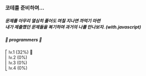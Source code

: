 ### 코테를 준비하며...

##### 문제를 아무리 열심히 풀어도 며칠 지나면 까먹기 마련 <br/> 내가 제출했던 문제들을 복기하며 과거의 나를 만나보자. (with.javascript)

##### 📗 programmers 📗 <br/>

⎡ lv.1 (32%) 🏃 <br/>
⎜ lv.2 (0%) <br/>
⎜ lv.3 (0%) <br/>
⎣ lv.4 (0%) <br/>
